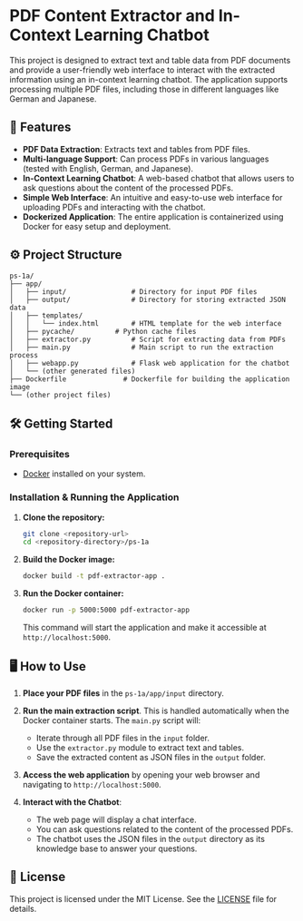# PDF Content Extractor and In-Context Learning Chatbot

This project is designed to extract text and table data from PDF documents and provide a user-friendly web interface to interact with the extracted information using an in-context learning chatbot. The application supports processing multiple PDF files, including those in different languages like German and Japanese.

## 🚀 Features

* **PDF Data Extraction**: Extracts text and tables from PDF files.
* **Multi-language Support**: Can process PDFs in various languages (tested with English, German, and Japanese).
* **In-Context Learning Chatbot**: A web-based chatbot that allows users to ask questions about the content of the processed PDFs.
* **Simple Web Interface**: An intuitive and easy-to-use web interface for uploading PDFs and interacting with the chatbot.
* **Dockerized Application**: The entire application is containerized using Docker for easy setup and deployment.

## ⚙️ Project Structure
```
ps-1a/
├── app/
│   ├── input/                # Directory for input PDF files
│   ├── output/               # Directory for storing extracted JSON data
│   ├── templates/
│   │   └── index.html        # HTML template for the web interface
│   ├── pycache/          # Python cache files
│   ├── extractor.py          # Script for extracting data from PDFs
│   ├── main.py               # Main script to run the extraction process
│   ├── webapp.py             # Flask web application for the chatbot
│   └── (other generated files)
├── Dockerfile              # Dockerfile for building the application image
└── (other project files)
```
## 🛠️ Getting Started

### Prerequisites

* [Docker](https://www.docker.com/get-started) installed on your system.

### Installation & Running the Application

1.  **Clone the repository:**
    ```bash
    git clone <repository-url>
    cd <repository-directory>/ps-1a
    ```

2.  **Build the Docker image:**
    ```bash
    docker build -t pdf-extractor-app .
    ```

3.  **Run the Docker container:**
    ```bash
    docker run -p 5000:5000 pdf-extractor-app
    ```
    This command will start the application and make it accessible at `http://localhost:5000`.

## 🖥️ How to Use

1.  **Place your PDF files** in the `ps-1a/app/input` directory.

2.  **Run the main extraction script**. This is handled automatically when the Docker container starts. The `main.py` script will:
    * Iterate through all PDF files in the `input` folder.
    * Use the `extractor.py` module to extract text and tables.
    * Save the extracted content as JSON files in the `output` folder.

3.  **Access the web application** by opening your web browser and navigating to `http://localhost:5000`.

4.  **Interact with the Chatbot**:
    * The web page will display a chat interface.
    * You can ask questions related to the content of the processed PDFs.
    * The chatbot uses the JSON files in the `output` directory as its knowledge base to answer your questions.

## 📄 License

This project is licensed under the MIT License. See the [LICENSE](LICENSE) file for details.
